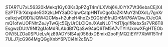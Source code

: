 $START$U7xL56320kMekq1Gy03Ks3pPZgT4m1LXVbj6/iJ0iYX7Vt36ebaCEjX4EzPTF3rXdxpde5GXzkLMY3aDOlpwCatpHNTcOgoOaZKlMuY2hDXdL/7gnXrcaIkcjwD9D1/JQW42CMs+h2uheH4hoZxEGGbh5fnJDr6Mi76AVQwJOJcOAmQ1ofwUOFNhtZeJyTwGjc5EjyUrCLClQnJXAsNL0TYdT/jq/IfRebx5s7VR6T8EsgwzDUtV9Nf2gUoMdRLAbdBf7QaSw94aQ6TM5A7vTYlrUxowXFgHTEObOIV/5LZOa0SPUeLvAjz89ADY5IS4uj056dxDBmixi2ooPjMQ2iEYF7XbW15Tnf7ULJ7jcG964MgQGgXnbY6P/Ci4hi2c$END$
